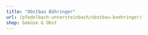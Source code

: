 ```yaml
---
title: "Obstbau Böhringer"
url: /pfedelbach-untersteinbach/obstbau-boehringer/
shop: Gemüse & Obst
---
```

